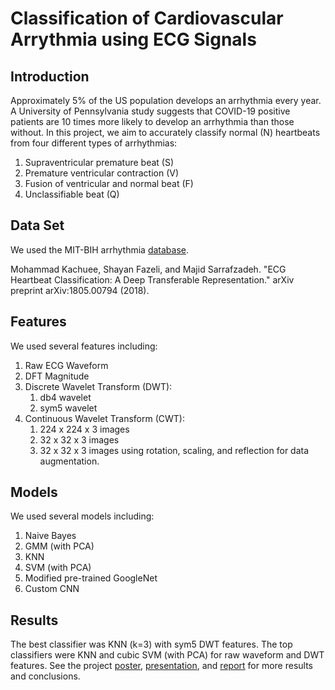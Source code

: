 # Classification of Cardiovascular Arrythmia using ECG Signals

## Introduction
Approximately 5% of the US population develops an arrhythmia every year.
A University of Pennsylvania study suggests that COVID-19 positive patients are 10 times more likely to develop an arrhythmia than those without.
In this project, we aim to accurately classify normal (N) heartbeats from four different types of arrhythmias:
1) Supraventricular premature beat (S)
2) Premature ventricular contraction (V)
3) Fusion of ventricular and normal beat (F)
4) Unclassifiable beat (Q)

## Data Set
We used the MIT-BIH arrhythmia [database](https://www.kaggle.com/shayanfazeli/heartbeat?select=mitbih_train.csv).

Mohammad Kachuee, Shayan Fazeli, and Majid Sarrafzadeh. "ECG Heartbeat Classification: A Deep Transferable Representation." arXiv preprint arXiv:1805.00794 (2018).

## Features
We used several features including:
1) Raw ECG Waveform
2) DFT Magnitude
3) Discrete Wavelet Transform (DWT):
   1. db4 wavelet
   2. sym5 wavelet
4) Continuous Wavelet Transform (CWT):
   1. 224 x 224 x 3 images
   2. 32 x 32 x 3 images
   3. 32 x 32 x 3 images using rotation, scaling, and reflection for data augmentation.

## Models
We used several models including:
1) Naive Bayes
2) GMM (with PCA)
3) KNN
4) SVM (with PCA)
5) Modified pre-trained GoogleNet
6) Custom CNN

## Results
The best classifier was KNN (k=3) with sym5 DWT features.
The top classifiers were KNN and cubic SVM (with PCA) for raw waveform and DWT features.
See the project [poster](https://drive.google.com/file/d/1pKp4gdpWvOgbXFXwuuydGk7LyDGKqDk0/view?usp=sharing
), [presentation](https://drive.google.com/file/d/1oLLiuGJkwxZy312y3RXbC9OqykiouUYC/view?usp=sharing), and [report]() for more results and conclusions.
